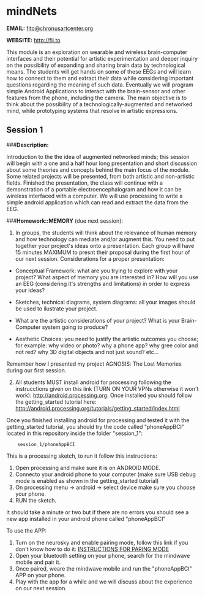 # mindNets

**EMAIL:** fito@chronusartcenter.org

**WEBSITE:** http://fii.to

This module is an exploration on wearable and wireless brain-computer interfaces and their potential for artistic experimentation and deeper inquiry on the possibility of expanding and sharing brain data by technological means. The students will get hands on some of these EEGs and will learn how to connect to them and extract their data while considering important questions regarding the meaning of such data. Eventually we will program simple Android Applications to interact with the brain-sensor and other features from the phone, including the camera. The main objective is to think about the possibility of a technologically-augmented and networked mind, while prototyping systems that resolve in artistic expressions.

## Session 1

###**Description:** 

Introduction to the the idea of augmented networked minds; this session will begin with a one and a half hour long presentation and short discussion about some theories and concepts behind the main focus of the module. Some related projects will be presented, from both artistic and non-artistic fields. Finished the presentation, the class will continue with a demonstration of a portable electroencephalogram and how it can be wireless interfaced with a computer. We will use processing to write a simple android application which can read and extract the data from the EEG.

###**Homework::MEMORY** (due next session): 

1. In groups, the students will think about the relevance of human memory and how technology can mediate and/or augment this. You need to put together your project's ideas onto a presentation. Each group will have 15 minutes MAXIMUM to presnt their proposal during the first hour of our next session. Considerations for a proper presentation:

- Conceptual Framework: what are you trying to explore with your project? What aspect of memory you are interested in? How will you use an EEG (considering it's strengths and limitations) in order to express your ideas?

- Sketches, technical diagrams, system diagrams: all your images should be used to ilustrate your project.

- What are the artistic considerations of your project? What is your Brain-Computer system going to produce?

- Aesthetic Choices: you need to justify the artistic outcomes you choose; for example: why video or photo? why a phone app? why gree color and not red? why 3D digital objects and not just sound? etc...

Remember how I presented my project AGNOSIS: The Lost Memories during our first session.

2. All students MUST install android for processing following the instrucctions given on this link (TURN ON YOUR VPNs otherwise it won't work): http://android.processing.org. Once installed you should follow the getting_started tutorial here: http://android.processing.org/tutorials/getting_started/index.html

Once you finished installing android for processing and tested it with the getting_started tutorial, you should try the code called "phoneAppBCI" located in this repository inside the folder "session_1":
	
		session_1/phoneAppBCI

This is a processing sketch, to run it follow this instructions:

1. Open processing and make sure it is on ANDROID MODE.
2. Connecto your android phone to your computer (make sure USB debug mode is enabled as shown in the getting_started tutorial)
3. On processing menu -> android -> select device make sure you choose your phone.
4. RUN the sketch.

It should take a minute or two but if there are no errors you should see a new app installed in your android phone called "phoneAppBCI"

To use the APP:

1. Turn on the neurosky and enable pairing mode, follow this link if you don't know how to do it: [INSTRUCTIONS FOR PARING MODE](https://www.google.de/url?sa=t&rct=j&q=&esrc=s&source=web&cd=2&ved=0ahUKEwiqip3t_q7PAhWCXRQKHVceDrQQFgglMAE&url=http%3A%2F%2Fdownload.neurosky.com%2Fsupport_page_files%2FMindWaveMobile%2Fdocs%2Fmindwave_mobile_user_guide.pdf&usg=AFQjCNHprDXL63yYJ507PPvW5guwdZi76A&bvm=bv.133700528,bs.1,d.d24&cad=rja)
2. Open your bluetooth setting on your phone, search for the mindwave mobile and pair it.
3. Once paired, weare the mindwave mobile and run the "phoneAppBCI" APP on your phone.
4. Play with the app for a while and we will discuss about the experience on our next session.

